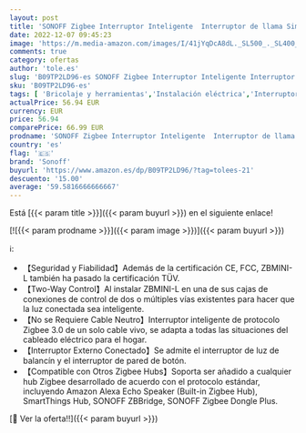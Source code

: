 ```yaml
---
layout: post
title: 'SONOFF Zigbee Interruptor Inteligente  Interruptor de llama Simple Interruptor de luz Inalámbrico  No Requiere Cable Neutro Funciona con Alexa  Google Home y SONOFF ZBBridge 6A/1380W ZBMINI-L 4pack'
date: 2022-12-07 09:45:23
image: 'https://m.media-amazon.com/images/I/41jYqDcA8dL._SL500_._SL400_.jpg'
comments: true
category: ofertas
author: 'tole.es'
slug: 'B09TP2LD96-es SONOFF Zigbee Interruptor Inteligente Interruptor de llama...'
sku: 'B09TP2LD96-es'
tags: [ 'Bricolaje y herramientas','Instalación eléctrica','Interruptores','Marcos para interruptores de luz','alexa','google','home','sonoff','🇪🇸', ]
actualPrice: 56.94 EUR
currency: EUR
price: 56.94
comparePrice: 66.99 EUR
prodname: 'SONOFF Zigbee Interruptor Inteligente  Interruptor de llama Simple Interruptor de luz Inalámbrico  No Requiere Cable Neutro Funciona con Alexa  Google Home y SONOFF ZBBridge 6A/1380W ZBMINI-L 4pack'
country: 'es'
flag: '🇪🇸'
brand: 'Sonoff'
buyurl: 'https://www.amazon.es/dp/B09TP2LD96/?tag=tolees-21'
descuento: '15.00'
average: '59.5816666666667'
---
```


Está [{{< param title >}}]({{< param buyurl >}}) en el siguiente enlace!

[![{{< param prodname >}}]({{< param image >}})]({{< param buyurl >}})

ℹ️:

- 【Seguridad y Fiabilidad】Además de la certificación CE, FCC, ZBMINI-L también ha pasado la certificación TÜV.
- 【Two-Way Control】Al instalar ZBMINI-L en una de sus cajas de conexiones de control de dos o múltiples vías existentes para hacer que la luz conectada sea inteligente.
- 【No se Requiere Cable Neutro】Interruptor inteligente de protocolo Zigbee 3.0 de un solo cable vivo, se adapta a todas las situaciones del cableado eléctrico para el hogar.
- 【Interruptor Externo Conectado】Se admite el interruptor de luz de balancín y el interruptor de pared de botón.
- 【Compatible con Otros Zigbee Hubs】Soporta ser añadido a cualquier hub Zigbee desarrollado de acuerdo con el protocolo estándar, incluyendo Amazon Alexa Echo Speaker (Built-in Zigbee Hub), SmartThings Hub, SONOFF ZBBridge, SONOFF Zigbee Dongle Plus.

[🛒 Ver la oferta!!]({{< param buyurl >}})
